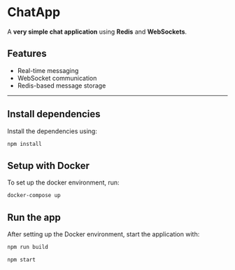 # ChatApp

A **very simple chat application** using **Redis** and **WebSockets**.

## Features

- Real-time messaging
- WebSocket communication
- Redis-based message storage
---

## Install dependencies

Install the dependencies using:
```bash
npm install
```

## Setup with Docker

To set up the docker environment, run:

```bash
docker-compose up
```

## Run the app 

After setting up the Docker environment, start the application with:
```bash
npm run build

npm start
```